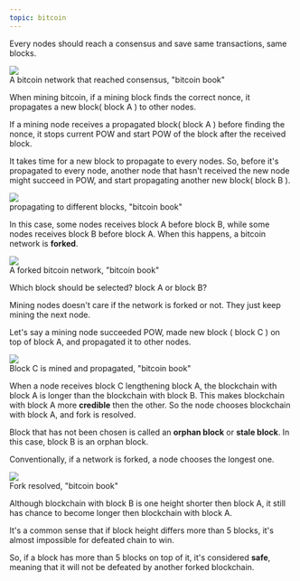 ```yaml
---
topic: bitcoin
---
```


Every nodes should reach a consensus and save same transactions, same blocks.

<img src="../assets/images/fork_consensus.png" />
<figcaption>A bitcoin network that reached consensus, "bitcoin book"</figcaption>


When mining bitcoin, if a mining block finds the correct nonce, it propagates a new block( block A ) to other nodes.

If a mining node receives a propagated block( block A ) before finding the nonce, it stops current POW and start POW of the block after the received block.

It takes time for a new block to propagate to every nodes. So, before it's propagated to every node, another node that hasn't received the new node might succeed in POW, and start propagating another new block( block B ).

<img src="../assets/images/fork_conflict.png" />
<figcaption>propagating to different blocks, "bitcoin book"</figcaption>

In this case, some nodes receives block A before block B, while some nodes receives block B before block A. When this happens, a bitcoin network is **forked**.

<img src="../assets/images/fork_conflict2.png" />
<figcaption>A forked bitcoin network, "bitcoin book" </figcaption>

Which block should be selected? block A or block B?

Mining nodes doesn't care if the network is forked or not. They just keep mining the next node.

Let's say a mining node succeeded POW, made new block ( block C ) on top of block A, and propagated it to other nodes.

<img src="../assets/images/fork_resolving.png" />
<figcaption>Block C is mined and propagated, "bitcoin book"</figcaption>

When a node receives block C lengthening block A, the blockchain with block A is longer than the blockchain with block B. This makes blockchain with block A more **credible** then the other. So the node chooses blockchain with block A, and fork is resolved.

Block that has not been chosen is called an **orphan block** or **stale block**. In this case, block B is an orphan block.

Conventionally, if a network is forked, a node chooses the longest one.

<img src="../assets/images/fork_resolved.png" />
<figcaption>Fork resolved, "bitcoin book"</figcaption>

Although blockchain with block B is one height shorter then block A, it still has chance to become longer then blockchain with block A.

It's a common sense that if block height differs more than 5 blocks, it's almost impossible for defeated chain to win.

So, if a block has more than 5 blocks on top of it, it's considered **safe**, meaning that it will not be defeated by another forked blockchain.